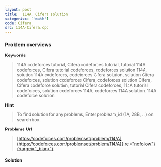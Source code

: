 ```yaml
---
layout: post
title:  114A. Cifera solution
categories: ['math']
code: Cifera
src: 114A-Cifera.cpp
---
```

### **Problem overviews**

**Keywords**
> 114A codeforces tutorial, Cifera codeforces tutorial, tutorial 114A codeforces, Cifera tutorial codeforces, codeforces solution 114A, solution 114A codeforces, codeforces Cifera solution, solution Cifera codeforces, solution codeforces Cifera, codeforces solution Cifera, Cifera codeforce solution, tutorial Cifera codeforces, 114A tutorial codeforces, solution codeforces 114A, codeforces 114A solution, 114A codeforce solution

**Hint**
> To find solution for any problems, Enter probleam_id (1A, 28B, ...) on search box. 

**Problems Url**
> [https://codeforces.com/problemset/problem/114/A](https://codeforces.com/problemset/problem/114/A){:rel="nofollow"}{:target="_blank"}

#### **Solution**



